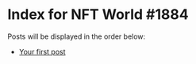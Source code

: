# Index for NFT World #1884
Posts will be displayed in the order below:

- [Your first post](./001-first.md)


